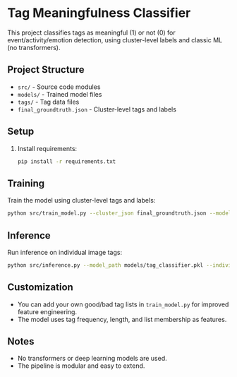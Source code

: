 # Tag Meaningfulness Classifier

This project classifies tags as meaningful (1) or not (0) for event/activity/emotion detection, using cluster-level labels and classic ML (no transformers).

## Project Structure

- `src/` - Source code modules
- `models/` - Trained model files
- `tags/` - Tag data files
- `final_groundtruth.json` - Cluster-level tags and labels

## Setup

1. Install requirements:
   ```bash
   pip install -r requirements.txt
   ```

## Training

Train the model using cluster-level tags and labels:

```bash
python src/train_model.py --cluster_json final_groundtruth.json --model_path models/tag_classifier.pkl
```

## Inference

Run inference on individual image tags:

```bash
python src/inference.py --model_path models/tag_classifier.pkl --individual_json tags/full_individual_tags.json --output_path inference_results.json
```

## Customization

- You can add your own good/bad tag lists in `train_model.py` for improved feature engineering.
- The model uses tag frequency, length, and list membership as features.

## Notes

- No transformers or deep learning models are used.
- The pipeline is modular and easy to extend.
